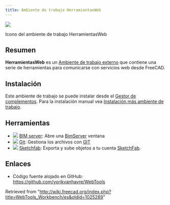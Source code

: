 ```yaml
---
title: Ambiente de trabajo HerramientasWeb
---
```


![](/images/WebTools_workbench_icon.svg)

Icono del ambiente de trabajo HerramientasWeb

## Resumen

**HerramientasWeb** es un [Ambiente de trabajo externo](/External_workbenches/es "External workbenches/es") que contiene una serie de herramientas para comunicarse con servicios web desde FreeCAD.

## Instalación

Este ambiente de trabajo se puede instalar desde el [Gestor de complementos](/Std_AddonMgr/es "Std AddonMgr/es"). Para la instalación manual vea [Instalación más ambiente de trabajo](/Installing_more_workbenches/es "Installing more workbenches/es").

## Herramientas

- ![](/images/WebTools_BimServer.svg) [BIM server](/WebTools_BimServer/es "WebTools BimServer/es"): Abre una [BimServer](http://www.bimserver.org) ventana
- ![](/images/WebTools_Git.svg) [Git](/WebTools_Git/es "WebTools Git/es"): Gestiona los archivos con [GIT](https://es.wikipedia.org/wiki/Git)
- ![](/images/WebTools_Sketchfab.svg) [Sketchfab](/WebTools_Sketchfab/es "WebTools Sketchfab/es"): Exporta y sube objetos a tu cuenta [SketchFab](http://www.sketchfab.com).

## Enlaces

- Código fuente alojado en GitHub: <https://github.com/yorikvanhavre/WebTools>

Retrieved from "<http://wiki.freecad.org/index.php?title=WebTools_Workbench/es&oldid=1025269>"
